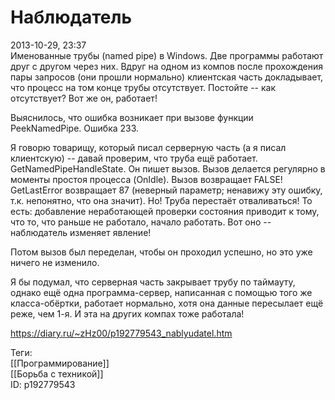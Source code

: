 Наблюдатель
============

   
 2013-10-29, 23:37   
  Именованные трубы (named pipe) в Windows. Две программы работают друг с другом через них. Вдруг на одном из компов после прохождения пары запросов (они прошли нормально) клиентская часть докладывает, что процесс на том конце трубы отсутствует. Постойте -- как отсутствует? Вот же он, работает!   
   
 Выяснилось, что ошибка возникает при вызове функции PeekNamedPipe. Ошибка 233.   
   
 Я говорю товарищу, который писал серверную часть (а я писал клиентскую) -- давай проверим, что труба ещё работает. GetNamedPipeHandleState. Он пишет вызов. Вызов делается регулярно в моменты простоя процесса (OnIdle). Вызов возвращает FALSE! GetLastError возвращает 87 (неверный параметр; ненавижу эту ошибку, т.к. непонятно, что она значит). Но! Труба перестаёт отваливаться! То есть: добавление неработающей проверки состояния приводит к тому, что то, что раньше не работало, начало работать. Вот оно -- наблюдатель изменяет явление!   
   
 Потом вызов был переделан, чтобы он проходил успешно, но это уже ничего не изменило.   
   
 Я бы подумал, что серверная часть закрывает трубу по таймауту, однако ещё одна программа-сервер, написанная с помощью того же класса-обёртки, работает нормально, хотя она данные пересылает ещё реже, чем 1-я. И эта на других компах тоже работала!   
    
 <https://diary.ru/~zHz00/p192779543_nablyudatel.htm>   
   
 Теги:   
 [[Программирование]]   
 [[Борьба с техникой]]   
 ID: p192779543
